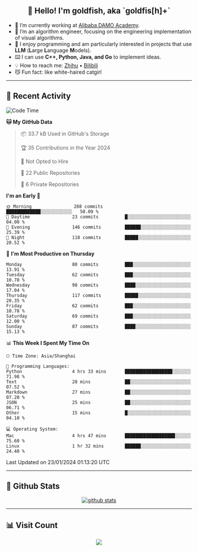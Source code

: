 
<h2 align="center">👋 Hello! I'm goldfish, aka `goldfis[h]+`</h2>

- 📍 I’m currently working at [Alibaba DAMO Academy](https://damo.alibaba.com/).  
- 🌱 I’m an algorithm engineer, focusing on the engineering implementation of visual algorithms.  
- 💬 I enjoy programming and am particularly interested in projects that use **LLM** (**L**arge **L**anguage **M**odels).   
- ⌨️ I can use **C++, Python, Java, and Go** to implement ideas.  
- 💡 How to reach me: [Zhihu](https://www.zhihu.com/people/goldfishh) • [Bilibili](https://space.bilibili.com/11349246)  
- 😼 Fun fact: like white-haired catgirl  

-------

## 🔧 Recent Activity

<!--START_SECTION:waka-->
![Code Time](http://img.shields.io/badge/Code%20Time-74%20hrs%205%20mins-blue)

**🐱 My GitHub Data** 

> 📦 33.7 kB Used in GitHub's Storage 
 > 
> 🏆 35 Contributions in the Year 2024
 > 
> 🚫 Not Opted to Hire
 > 
> 📜 22 Public Repositories 
 > 
> 🔑 6 Private Repositories 
 > 
**I'm an Early 🐤** 

```text
🌞 Morning                288 commits         █████████████░░░░░░░░░░░░   50.09 % 
🌆 Daytime                23 commits          █░░░░░░░░░░░░░░░░░░░░░░░░   04.00 % 
🌃 Evening                146 commits         ██████░░░░░░░░░░░░░░░░░░░   25.39 % 
🌙 Night                  118 commits         █████░░░░░░░░░░░░░░░░░░░░   20.52 % 
```
📅 **I'm Most Productive on Thursday** 

```text
Monday                   80 commits          ███░░░░░░░░░░░░░░░░░░░░░░   13.91 % 
Tuesday                  62 commits          ███░░░░░░░░░░░░░░░░░░░░░░   10.78 % 
Wednesday                98 commits          ████░░░░░░░░░░░░░░░░░░░░░   17.04 % 
Thursday                 117 commits         █████░░░░░░░░░░░░░░░░░░░░   20.35 % 
Friday                   62 commits          ███░░░░░░░░░░░░░░░░░░░░░░   10.78 % 
Saturday                 69 commits          ███░░░░░░░░░░░░░░░░░░░░░░   12.00 % 
Sunday                   87 commits          ████░░░░░░░░░░░░░░░░░░░░░   15.13 % 
```


📊 **This Week I Spent My Time On** 

```text
🕑︎ Time Zone: Asia/Shanghai

💬 Programming Languages: 
Python                   4 hrs 33 mins       ██████████████████░░░░░░░   71.98 % 
Text                     28 mins             ██░░░░░░░░░░░░░░░░░░░░░░░   07.52 % 
Markdown                 27 mins             ██░░░░░░░░░░░░░░░░░░░░░░░   07.20 % 
JSON                     25 mins             ██░░░░░░░░░░░░░░░░░░░░░░░   06.71 % 
Other                    15 mins             █░░░░░░░░░░░░░░░░░░░░░░░░   04.10 % 

💻 Operating System: 
Mac                      4 hrs 47 mins       ███████████████████░░░░░░   75.60 % 
Linux                    1 hr 32 mins        ██████░░░░░░░░░░░░░░░░░░░   24.40 % 
```


 Last Updated on 23/01/2024 01:13:20 UTC
<!--END_SECTION:waka-->

-------

## 📆 Github Stats

<p align="center">
    <a href="https://github.com/anuraghazra/github-readme-stats">
      <img src="https://github-readme-stats.vercel.app/api?username=goldfishh&show_icons=true&theme=dracula" alt="github stats" />
    </a>
</p>

-------

## 📊 Visit Count

<p align="center">
  <a href="https://count.getloli.com/"><img src="https://count.getloli.com/get/@:goldfishh?theme=rule34"></a>
</p>
